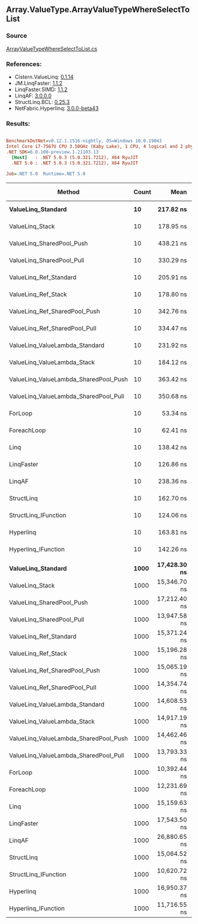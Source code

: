 ﻿## Array.ValueType.ArrayValueTypeWhereSelectToList

### Source
[ArrayValueTypeWhereSelectToList.cs](../LinqBenchmarks/Array/ValueType/ArrayValueTypeWhereSelectToList.cs)

### References:
- Cistern.ValueLinq: [0.1.14](https://www.nuget.org/packages/Cistern.ValueLinq/0.1.14)
- JM.LinqFaster: [1.1.2](https://www.nuget.org/packages/JM.LinqFaster/1.1.2)
- LinqFaster.SIMD: [1.1.2](https://www.nuget.org/packages/LinqFaster.SIMD/1.0.3)
- LinqAF: [3.0.0.0](https://www.nuget.org/packages/LinqAF/3.0.0.0)
- StructLinq.BCL: [0.25.3](https://www.nuget.org/packages/StructLinq.BCL/0.25.3)
- NetFabric.Hyperlinq: [3.0.0-beta43](https://www.nuget.org/packages/NetFabric.Hyperlinq/3.0.0-beta43)

### Results:
``` ini

BenchmarkDotNet=v0.12.1.1516-nightly, OS=Windows 10.0.19043
Intel Core i7-7567U CPU 3.50GHz (Kaby Lake), 1 CPU, 4 logical and 2 physical cores
.NET SDK=6.0.100-preview.1.21103.13
  [Host]   : .NET 5.0.3 (5.0.321.7212), X64 RyuJIT
  .NET 5.0 : .NET 5.0.3 (5.0.321.7212), X64 RyuJIT

Job=.NET 5.0  Runtime=.NET 5.0  

```
|                                Method | Count |         Mean |      Error |     StdDev | Ratio | RatioSD |   Gen 0 |   Gen 1 | Gen 2 | Allocated |
|-------------------------------------- |------ |-------------:|-----------:|-----------:|------:|--------:|--------:|--------:|------:|----------:|
|                    **ValueLinq_Standard** |    **10** |    **217.82 ns** |   **0.615 ns** |   **0.513 ns** |  **4.09** |    **0.02** |  **0.0880** |       **-** |     **-** |     **184 B** |
|                       ValueLinq_Stack |    10 |    178.95 ns |   1.572 ns |   1.470 ns |  3.35 |    0.02 |  0.0880 |       - |     - |     184 B |
|             ValueLinq_SharedPool_Push |    10 |    438.21 ns |   2.481 ns |   2.200 ns |  8.22 |    0.08 |  0.0877 |       - |     - |     184 B |
|             ValueLinq_SharedPool_Pull |    10 |    330.29 ns |   0.789 ns |   0.616 ns |  6.21 |    0.03 |  0.0877 |       - |     - |     184 B |
|                ValueLinq_Ref_Standard |    10 |    205.91 ns |   0.637 ns |   0.565 ns |  3.86 |    0.02 |  0.0880 |       - |     - |     184 B |
|                   ValueLinq_Ref_Stack |    10 |    178.80 ns |   0.648 ns |   0.574 ns |  3.35 |    0.03 |  0.0880 |       - |     - |     184 B |
|         ValueLinq_Ref_SharedPool_Push |    10 |    342.76 ns |   2.199 ns |   1.837 ns |  6.44 |    0.04 |  0.0877 |       - |     - |     184 B |
|         ValueLinq_Ref_SharedPool_Pull |    10 |    334.47 ns |   1.594 ns |   1.413 ns |  6.27 |    0.05 |  0.0877 |       - |     - |     184 B |
|        ValueLinq_ValueLambda_Standard |    10 |    231.92 ns |   0.889 ns |   0.742 ns |  4.36 |    0.02 |  0.0877 |       - |     - |     184 B |
|           ValueLinq_ValueLambda_Stack |    10 |    184.12 ns |   0.569 ns |   0.504 ns |  3.45 |    0.02 |  0.0880 |       - |     - |     184 B |
| ValueLinq_ValueLambda_SharedPool_Push |    10 |    363.42 ns |   1.593 ns |   1.412 ns |  6.82 |    0.04 |  0.0877 |       - |     - |     184 B |
| ValueLinq_ValueLambda_SharedPool_Pull |    10 |    350.68 ns |   2.684 ns |   2.510 ns |  6.57 |    0.08 |  0.0877 |       - |     - |     184 B |
|                               ForLoop |    10 |     53.34 ns |   0.386 ns |   0.361 ns |  1.00 |    0.00 |  0.1492 |       - |     - |     312 B |
|                           ForeachLoop |    10 |     62.41 ns |   1.002 ns |   0.889 ns |  1.17 |    0.02 |  0.1491 |       - |     - |     312 B |
|                                  Linq |    10 |    138.42 ns |   0.796 ns |   0.665 ns |  2.60 |    0.02 |  0.2525 |       - |     - |     528 B |
|                            LinqFaster |    10 |    126.86 ns |   0.359 ns |   0.336 ns |  2.38 |    0.02 |  0.4780 |       - |     - |   1,000 B |
|                                LinqAF |    10 |    238.36 ns |   4.588 ns |   5.461 ns |  4.48 |    0.12 |  0.1490 |       - |     - |     312 B |
|                            StructLinq |    10 |    162.70 ns |   0.515 ns |   0.457 ns |  3.05 |    0.02 |  0.1338 |       - |     - |     280 B |
|                  StructLinq_IFunction |    10 |    124.06 ns |   0.373 ns |   0.349 ns |  2.33 |    0.02 |  0.0880 |       - |     - |     184 B |
|                             Hyperlinq |    10 |    163.81 ns |   1.027 ns |   0.960 ns |  3.07 |    0.03 |  0.0880 |       - |     - |     184 B |
|                   Hyperlinq_IFunction |    10 |    142.26 ns |   0.617 ns |   0.547 ns |  2.67 |    0.02 |  0.0880 |       - |     - |     184 B |
|                                       |       |              |            |            |       |         |         |         |       |           |
|                    **ValueLinq_Standard** |  **1000** | **17,428.30 ns** | **154.773 ns** | **144.774 ns** |  **1.68** |    **0.01** | **31.2195** |       **-** |     **-** |  **65,504 B** |
|                       ValueLinq_Stack |  1000 | 15,346.70 ns |  61.390 ns |  54.421 ns |  1.48 |    0.01 | 30.2734 |       - |     - |  64,112 B |
|             ValueLinq_SharedPool_Push |  1000 | 17,212.40 ns | 149.345 ns | 132.390 ns |  1.66 |    0.02 | 15.3809 |       - |     - |  32,248 B |
|             ValueLinq_SharedPool_Pull |  1000 | 13,947.58 ns |  57.781 ns |  54.049 ns |  1.34 |    0.01 | 15.3809 |       - |     - |  32,248 B |
|                ValueLinq_Ref_Standard |  1000 | 15,371.24 ns |  56.535 ns |  47.210 ns |  1.48 |    0.01 | 31.2347 |       - |     - |  65,504 B |
|                   ValueLinq_Ref_Stack |  1000 | 15,196.28 ns |  58.488 ns |  51.848 ns |  1.46 |    0.01 | 30.2887 |       - |     - |  64,112 B |
|         ValueLinq_Ref_SharedPool_Push |  1000 | 15,065.19 ns |  32.420 ns |  28.740 ns |  1.45 |    0.01 | 15.3809 |       - |     - |  32,248 B |
|         ValueLinq_Ref_SharedPool_Pull |  1000 | 14,354.74 ns |  66.405 ns |  58.867 ns |  1.38 |    0.01 | 15.3809 |       - |     - |  32,248 B |
|        ValueLinq_ValueLambda_Standard |  1000 | 14,608.53 ns |  87.835 ns |  77.863 ns |  1.41 |    0.01 | 31.2347 |       - |     - |  65,504 B |
|           ValueLinq_ValueLambda_Stack |  1000 | 14,917.19 ns |  89.240 ns |  74.519 ns |  1.44 |    0.01 | 30.2887 |       - |     - |  64,112 B |
| ValueLinq_ValueLambda_SharedPool_Push |  1000 | 14,462.46 ns |  96.777 ns |  90.525 ns |  1.39 |    0.01 | 15.3809 |       - |     - |  32,248 B |
| ValueLinq_ValueLambda_SharedPool_Pull |  1000 | 13,793.33 ns |  86.475 ns |  80.889 ns |  1.33 |    0.01 | 15.3809 |       - |     - |  32,248 B |
|                               ForLoop |  1000 | 10,392.44 ns |  54.952 ns |  51.402 ns |  1.00 |    0.00 | 31.2347 |       - |     - |  65,504 B |
|                           ForeachLoop |  1000 | 12,231.69 ns | 109.995 ns |  97.507 ns |  1.18 |    0.01 | 31.2347 |       - |     - |  65,504 B |
|                                  Linq |  1000 | 15,159.63 ns |  85.869 ns |  76.120 ns |  1.46 |    0.01 | 31.2195 |       - |     - |  65,720 B |
|                            LinqFaster |  1000 | 17,543.50 ns |  76.649 ns |  71.697 ns |  1.69 |    0.01 | 58.3801 | 14.5874 |     - | 128,488 B |
|                                LinqAF |  1000 | 26,880.65 ns | 461.129 ns | 431.341 ns |  2.59 |    0.04 | 31.2195 |       - |     - |  65,504 B |
|                            StructLinq |  1000 | 15,064.52 ns |  61.123 ns |  51.040 ns |  1.45 |    0.01 | 15.3809 |       - |     - |  32,344 B |
|                  StructLinq_IFunction |  1000 | 10,620.72 ns |  80.931 ns |  71.743 ns |  1.02 |    0.01 | 15.3809 |       - |     - |  32,248 B |
|                             Hyperlinq |  1000 | 16,950.37 ns | 203.950 ns | 190.775 ns |  1.63 |    0.02 | 15.3809 |       - |     - |  32,248 B |
|                   Hyperlinq_IFunction |  1000 | 11,716.55 ns |  94.676 ns |  88.560 ns |  1.13 |    0.01 | 15.3809 |       - |     - |  32,248 B |
